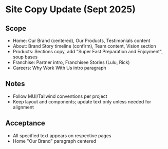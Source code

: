 # Site Copy Update (Sept 2025)

## Scope
- Home: Our Brand (centered), Our Products, Testimonials content
- About: Brand Story timeline (confirm), Team content, Vision section
- Products: Sections copy, add "Super Fast Preparation and Enjoyment", soup bases
- Franchise: Partner intro, Franchisee Stories (Lulu, Rick)
- Careers: Why Work With Us intro paragraph

## Notes
- Follow MUI/Tailwind conventions per project
- Keep layout and components; update text only unless needed for alignment

## Acceptance
- All specified text appears on respective pages
- Home "Our Brand" paragraph centered

